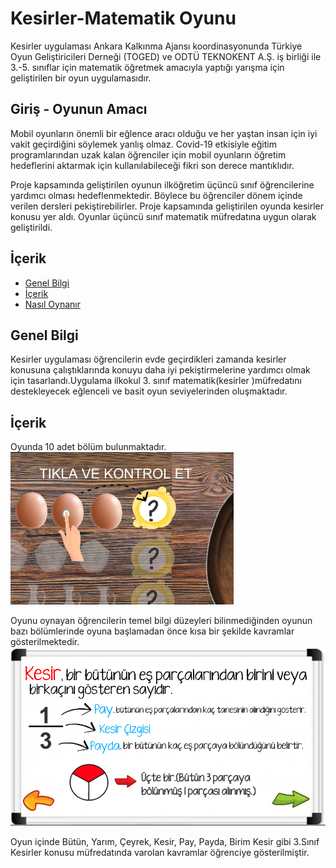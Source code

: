 # Kesirler-Matematik Oyunu

Kesirler uygulaması Ankara Kalkınma Ajansı koordinasyonunda Türkiye Oyun Geliştiricileri Derneği (TOGED) ve ODTÜ TEKNOKENT A.Ş. iş birliği ile 3.-5. sınıflar için matematik öğretmek amacıyla yaptığı yarışma için geliştirilen bir oyun uygulamasıdır.

## Giriş - Oyunun Amacı
Mobil oyunların önemli bir eğlence aracı olduğu ve her yaştan insan için iyi vakit geçirdiğini söylemek yanlış olmaz. Covid-19 etkisiyle eğitim programlarından uzak kalan öğrenciler için mobil oyunların öğretim hedeflerini aktarmak için kullanılabileceği fikri son derece mantıklıdır.

Proje kapsamında geliştirilen oyunun ilköğretim üçüncü sınıf öğrencilerine yardımcı olması hedeflenmektedir. Böylece bu öğrenciler dönem içinde verilen dersleri pekiştirebilirler. Proje kapsamında geliştirilen oyunda kesirler konusu yer aldı. Oyunlar üçüncü sınıf matematik müfredatına uygun olarak geliştirildi.

## İçerik
* [Genel Bilgi](#genel-bilgi)
* [İçerik](#içerik)
* [Nasıl Oynanır](#nasıl-oynanır)

## Genel Bilgi
Kesirler uygulaması öğrencilerin evde geçirdikleri zamanda kesirler konusuna çalıştıklarında konuyu daha iyi pekiştirmelerine yardımcı olmak için tasarlandı.Uygulama ilkokul 3. sınıf matematik(kesirler )müfredatını destekleyecek eğlenceli ve basit oyun seviyelerinden oluşmaktadır.

## İçerik
Oyunda 10 adet bölüm bulunmaktadır. 
![](Screenshot_1.png)

Oyunu oynayan öğrencilerin temel bilgi düzeyleri bilinmediğinden oyunun bazı bölümlerinde oyuna başlamadan önce kısa bir şekilde kavramlar gösterilmektedir.
![](Screenshot_2.png)

Oyun içinde Bütün, Yarım, Çeyrek, Kesir, Pay, Payda, Birim Kesir gibi 3.Sınıf Kesirler konusu müfredatında varolan kavramlar öğrenciye gösterilmiştir.
